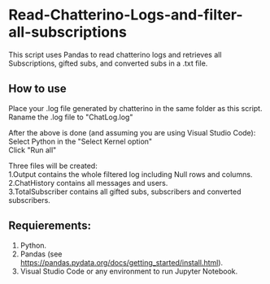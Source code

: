 # Read-Chatterino-Logs-and-filter-all-subscriptions
This script uses Pandas to read chatterino logs and retrieves all Subscriptions, gifted subs, and converted subs  in a .txt file.<br>

## How to use
Place your .log file generated by chatterino in the same folder as this script.<br>
Raname the .log file to "ChatLog.log"<br>

After the above is done (and assuming you are using Visual Studio Code):<br>
Select Python in the "Select Kernel option"<br>
Click "Run all" <br>

Three files will be created: <br>
1.Output contains the whole filtered log including Null rows and columns.<br>
2.ChatHistory contains all messages and users.<br>
3.TotalSubscriber contains all gifted subs, subscribers and converted subscribers.<br>

## Requierements: <br>
1. Python.<br>
2. Pandas (see https://pandas.pydata.org/docs/getting_started/install.html).<br>
3. Visual Studio Code or any environment to run Jupyter Notebook.<br>


